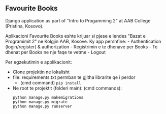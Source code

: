 ## Favourite Books
 Django application as part of "Intro to Progamming 2" at AAB College (Pristina, Kosovo).

Aplikacioni Favourite Books eshte krijuar si pjese e lendes "Bazat e Programimit 2" ne Kolgjin AAB, Kosove. 
Ky app pershfine:
    - Authentication (login/register) & authorization
    - Registrimin e te dhenave per Books
    - Te dhenat per Books ne nje faqe te vetme 
    - Logout

Per egzekutimin e applikacionit:
 - Clone projektin ne lokalisht
 - file: requirements.txt permban te gjitha librarite qe i perdor
    - (cmd command) `pip install`
 - Ne root te projektit (folderi main):
    (cmd commands):
    ```
    python manage.py makemigrations
    python manage.py migrate
    python manage.py runserver
    ```